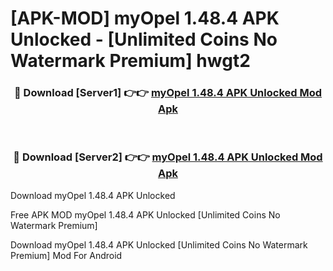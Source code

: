 # [APK-MOD] myOpel 1.48.4 APK Unlocked - [Unlimited Coins No Watermark Premium] hwgt2



<div align="center">
<h3>🔴 Download [Server1] 👉👉 <a href="https://momento.my/?title=myOpel_1.48.4_APK_Unlocked">myOpel 1.48.4 APK Unlocked Mod Apk</a></h3><br>

<h3>🔴 Download [Server2] 👉👉 <a href="https://momento.my/?title=myOpel_1.48.4_APK_Unlocked">myOpel 1.48.4 APK Unlocked Mod Apk</a></h3>
</div>



Download myOpel 1.48.4 APK Unlocked 

Free APK MOD myOpel 1.48.4 APK Unlocked [Unlimited Coins No Watermark Premium]

Download myOpel 1.48.4 APK Unlocked [Unlimited Coins No Watermark Premium] Mod For Android
